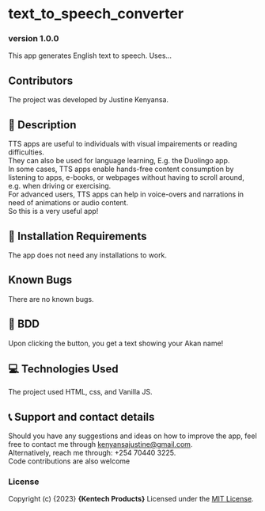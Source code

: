 # text_to_speech_converter
### version 1.0.0
This app generates English text to speech. Uses...

## Contributors
The project was developed by Justine Kenyansa.

## :flashlight: Description
TTS apps are useful to individuals with visual impairements or reading difficulties. <br> They can also be used for language learning, E.g. the Duolingo app. <br> In some cases, TTS apps enable hands-free content consumption by listening to apps, e-books, or webpages without having to scroll around, e.g. when driving or exercising. <br> For advanced users, TTS apps can help in voice-overs and narrations in need of animations or audio content.<br> So this is a very useful app!

## :pushpin: Installation Requirements
The app does not need any installations to work.
## Known Bugs
There are no known bugs.
## :pushpin: BDD
Upon clicking the button, you get a text showing your Akan name!
## :computer: Technologies Used
 The project used HTML, css, and Vanilla JS.
 ## :telephone_receiver: Support and contact details
Should you have any suggestions and ideas on how to improve the app, feel free to contact me through kenyansajustine@gmail.com. <br>
Alternatively, reach me through: +254 70440 3225. <br>
Code contributions are also welcome
### License
Copyright (c) {2023} **{Kentech Products}**
Licensed under the [MIT License](LICENSE).